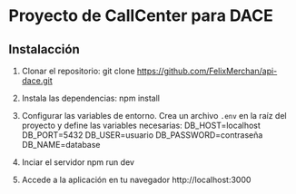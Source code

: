 # Proyecto de CallCenter para DACE

## Instalacción

1. Clonar el repositorio:
git clone https://github.com/FelixMerchan/api-dace.git

2. Instala las dependencias:
npm install

3. Configurar las variables de entorno. Crea un archivo `.env` en la raíz del proyecto y define las variables necesarias:
DB_HOST=localhost
DB_PORT=5432
DB_USER=usuario
DB_PASSWORD=contraseña
DB_NAME=database

4. Inciar el servidor
npm run dev

5. Accede a la aplicación en tu navegador
http://localhost:3000

